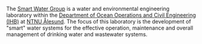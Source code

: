 The [Smart Water Group](https://www.ntnu.edu/ihb/water-and-environmental-engineering-lab) is a water and environmental engineering laboratory within the [Department of Ocean Operations and Civil Engineering (IHB)](https://www.ntnu.edu/ihb) at [NTNU Ålesund](https://www.ntnu.no/alesund). The focus of this laboratory is the development of "smart" water systems for the effective operation, maintenance and overall management of drinking water and wastewater systems.
